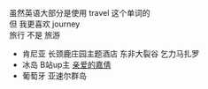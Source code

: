 虽然英语大部分是使用 travel 这个单词的  
但 我更喜欢 journey  
旅行 不是 旅游  


- 肯尼亚 长颈鹿庄园主题酒店   东非大裂谷 乞力马扎罗
- 冰岛  B站up主 [亲爱的嘉倩](https://space.bilibili.com/388362147)  
- 葡萄牙 亚速尔群岛
